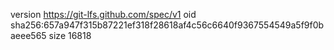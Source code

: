 version https://git-lfs.github.com/spec/v1
oid sha256:657a947f315b87221ef318f28618af4c56c6640f9367554549a5f9f0baeee565
size 16818
